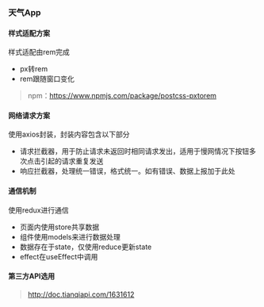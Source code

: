 ### 天气App


#### 样式适配方案
样式适配由rem完成
- px转rem
- rem跟随窗口变化
> npm：https://www.npmjs.com/package/postcss-pxtorem

#### 网络请求方案
使用axios封装，封装内容包含以下部分

- 请求拦截器，用于防止请求未返回时相同请求发出，适用于慢网情况下按钮多次点击引起的请求重复发送
- 响应拦截器，处理统一错误，格式统一。如有错误、数据上报加于此处


#### 通信机制
使用redux进行通信

- 页面内使用store共享数据
- 组件使用models来进行数据处理
- 数据存在于state，仅使用reduce更新state
- effect在useEffect中调用

#### 第三方API选用
> http://doc.tianqiapi.com/1631612
